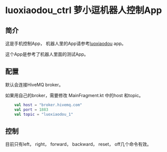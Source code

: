 # luoxiaodou_ctrl 萝小逗机器人控制App

## 简介

这是手机控制App， 机器人里的App请参考[luoxiaodou](https://github.com/hnmsky/luoxiaodou) app。

这个App是参考了机器人里面的测试App。



## 配置

默认会连接HiveMQ broker。 

如果用自己的broker，需要修改 MainFragment.kt 中的host 和topic。

```kotlin
    val host = "broker.hivemq.com"
    val port = 1883
    val topic = "luoxiaodou_1"
```



## 控制

目前只有left， right， forward， backward， reset， off几个命令有效。
